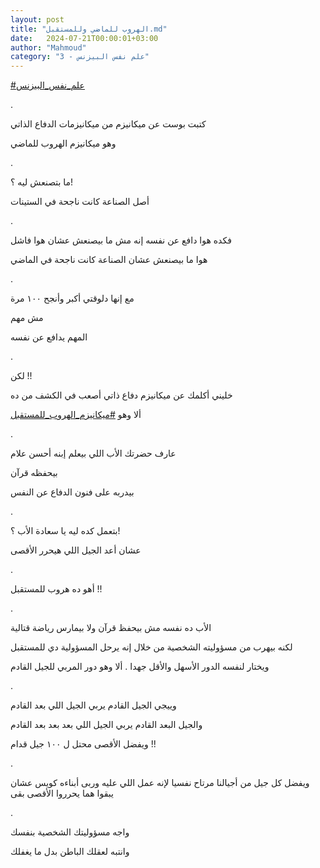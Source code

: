 ```yaml
---
layout: post
title: "الهروب للماضي وللمستقبل.md"
date:   2024-07-21T00:00:01+03:00
author: "Mahmoud"
category: "3 - علم نفس البيزنس"
---
```

[<u>\#علم_نفس_البيزنس</u>](https://www.facebook.com/hashtag/%D8%B9%D9%84%D9%85_%D9%86%D9%81%D8%B3_%D8%A7%D9%84%D8%A8%D9%8A%D8%B2%D9%86%D8%B3?__eep__=6&__cft__%5b0%5d=AZWur2Sufl1udiEcDkKRW8_C0vRy1tF50QdwmMOOBazGNwcFLL4M_VFov4Ik9-Of0BoAkBV2kkroDO2J804nUmmA5IQ5lCPw3SXuIuc4Mx4P5HiHaHkES7S5w4j1R_PhaO7XCbWKOmAst9plsYk1eysdM3itmRsKBhMGLtJ5NeSCqw&__tn__=*NK-R)

.

كتبت بوست عن ميكانيزم من ميكانيزمات الدفاع الذاتي

وهو ميكانيزم الهروب للماضي

.

ما بتصنعش ليه ؟!

أصل الصناعة كانت ناجحة في الستينات

.

فكده هوا دافع عن نفسه إنه مش ما بيصنعش عشان هوا
فاشل

هوا ما بيصنعش عشان الصناعة كانت ناجحة في الماضي

.

مع إنها دلوقتي أكبر وأنجح ١٠٠ مرة

مش مهم

المهم يدافع عن نفسه

.

لكن !!

خليني أكلمك عن ميكانيزم دفاع ذاتي أصعب في الكشف من
ده

ألا وهو
[<u>\#ميكانيزم_الهروب_للمستقبل</u>](https://www.facebook.com/hashtag/%D9%85%D9%8A%D9%83%D8%A7%D9%86%D9%8A%D8%B2%D9%85_%D8%A7%D9%84%D9%87%D8%B1%D9%88%D8%A8_%D9%84%D9%84%D9%85%D8%B3%D8%AA%D9%82%D8%A8%D9%84?__eep__=6&__cft__%5b0%5d=AZWur2Sufl1udiEcDkKRW8_C0vRy1tF50QdwmMOOBazGNwcFLL4M_VFov4Ik9-Of0BoAkBV2kkroDO2J804nUmmA5IQ5lCPw3SXuIuc4Mx4P5HiHaHkES7S5w4j1R_PhaO7XCbWKOmAst9plsYk1eysdM3itmRsKBhMGLtJ5NeSCqw&__tn__=*NK-R)

.

عارف حضرتك الأب اللي بيعلم إبنه أحسن علام

بيحفظه قرآن

بيدربه على فنون الدفاع عن النفس

.

بتعمل كده ليه يا سعادة الأب ؟!

عشان أعد الجيل اللي هيحرر الأقصى

.

أهو ده هروب للمستقبل !!

.

الأب ده نفسه مش بيحفظ قرآن ولا بيمارس رياضة
قتالية

لكنه بيهرب من مسؤوليته الشخصية من خلال إنه يرحل
المسؤولية دي للمستقبل

ويختار لنفسه الدور الأسهل والأقل جهدا . ألا وهو دور
المربي للجيل القادم

.

وييجي الجيل القادم يربي الجيل اللي بعد القادم

والجيل البعد القادم يربي الجيل اللي بعد بعد بعد
القادم

ويفضل الأقصى محتل ل ١٠٠ جيل قدام !!

.

ويفضل كل جيل من أجيالنا مرتاح نفسيا لإنه عمل اللي عليه
وربى أبناءه كويس عشان يبقوا هما يحرروا الأقصى بقى

.

واجه مسؤوليتك الشخصية بنفسك

وانتبه لعقلك الباطن بدل ما يغفلك
